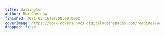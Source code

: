 ```yaml
---
title: Washington
author: Ron Chernow
finished: 2021-05-16T00:00:00.000Z
coverImage: https://book-covers.nyc3.digitaloceanspaces.com/readings/washington-01.jpg
dropped: false
---
```


